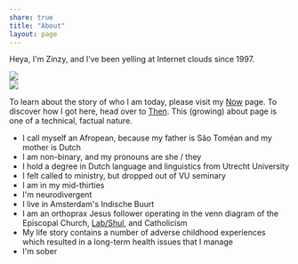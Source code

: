 ```yaml
---
share: true
title: "About"
layout: page
---
```

Heya, I'm Zinzy, and I’ve been yelling at Internet clouds since 1997.

<div class="grid grid-cols-2 gap-4">
  <div><img src="https://res.cloudinary.com/dbi2zounq/image/upload/v1649240297/me/FullSizeRender_copy_y5whli.jpg"></div>
  <!-- ... -->
  <div>
<img src="https://res.cloudinary.com/dbi2zounq/image/upload/v1667744670/me/zinzy-2_eixpog.jpg"></div>
</div>
 
To learn about the story of who I am today, please visit my [Now](/now) page. To discover how I got here, head over to [Then](/then). This (growing) about page is one of a technical, factual nature.

- I call myself an Afropean, because my father is São Toméan and my mother is Dutch
- I am non-binary, and my pronouns are she / they
- I hold a degree in Dutch language and linguistics from Utrecht University
- I felt called to ministry, but dropped out of VU seminary
- I am in my mid-thirties
- I'm neurodivergent
- I live in Amsterdam's Indische Buurt
- I am an orthoprax Jesus follower operating in the venn diagram of the Episcopal Church, [Lab/Shul](https://www.labshul.org/), and Catholicism
- My life story contains a number of adverse childhood experiences which resulted in a long-term health issues that I manage
- I'm <span id="sobriety"></span> sober



 